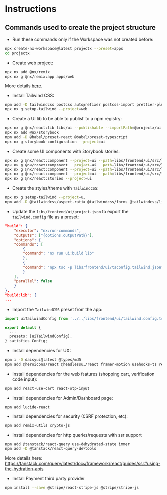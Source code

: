 # Instructions

## Commands used to create the project structure

- Run these commands only if the Workspace was not created before:
```sh
npx create-nx-workspace@latest projectx --preset=apps
cd projectx
```

- Create web project:
```sh
npx nx add @nx/remix
npx nx g @nx/remix:app apps/web
```

More details [here](https://nx.dev/recipes/react/remix).

- Install Tailwind CSS:
```sh
npm add -D tailwindcss postcss autoprefixer postcss-import prettier-plugin-tailwindcss@0.4.1
npx nx g setup-tailwind --project=web
```

- Create a UI lib to be able to publish to a npm registry:
```sh
npx nx g @nx/react:lib libs/ui --publishable --importPath=@projectx/ui
npx nx add @nx/storybook
npm add -D @babel/preset-react @babel/preset-typescript
npx nx g storybook-configuration --project=ui
```

- Create some UI components with Storybook stories:
```sh
npx nx g @nx/react:component --project=ui --path=libs/frontend/ui/src/lib/buttons/button/Button
npx nx g @nx/react:component --project=ui --path=libs/frontend/ui/src/lib/buttons/theme/ThemeButton
npx nx g @nx/react:component --project=ui --path=libs/frontend/ui/src/lib/header/Header
npx nx g @nx/react:component --project=ui --path=libs/frontend/ui/src/lib/footer/Footer
npx nx g @nx/react:stories --project=ui
```

- Create the styles/theme with `TailwindCSS`:
```sh
npx nx g setup-tailwind --project=ui
npm add -D @tailwindcss/aspect-ratio @tailwindcss/forms @tailwindcss/line-clamp @tailwindcss/typography
```

- Update the `libs/frontend/ui/project.json` to export the `tailwind.config` file as a preset:
```json
"build": {
    "executor": "nx:run-commands",
    "outputs": ["{options.outputPath}"],
    "options": {
    "commands": [
        {
        "command": "nx run ui:build:lib"
        },
        {
        "command": "npx tsc -p libs/frontend/ui/tsconfig.tailwind.json"
        }
    ],
    "parallel": false
    }
},
"build:lib": {
...
```

- Import the `TailwindCSS` preset from the app:
```ts
import uiTailwindConfig from '../../libs/frontend/ui/tailwind.config.ts';

export default {
  ...
  presets: [uiTailwindConfig],
} satisfies Config;
```

- Install dependencies for UX:
```sh
npm i -D daisyui@latest @types/md5
npm add @heroicons/react @headlessui/react framer-motion usehooks-ts react-responsive md5 react-toastify
```

- Install dependencies for the web features (shopping cart, verification code input):
```sh
npm add react-use-cart react-otp-input
```

- Install dependencies for Admin/Dashboard page:
```sh
npm add lucide-react
```

- Install dependencies for security (CSRF protection, etc):
```sh
npm add remix-utils crypto-js
```

- Install dependencies for http queries/requests with ssr support
```sh
npm add @tanstack/react-query use-dehydrated-state immer
npm add -D @tanstack/react-query-devtools 
```

More details here: https://tanstack.com/query/latest/docs/framework/react/guides/ssr#using-the-hydration-apis

- Install Payment third party provider
```sh
npm install --save @stripe/react-stripe-js @stripe/stripe-js
```
